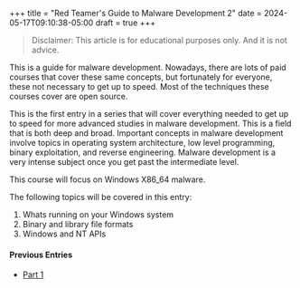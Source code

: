 +++
title = "Red Teamer's Guide to Malware Development 2"
date = 2024-05-17T09:10:38-05:00
draft = true
+++

> Disclaimer: This article is for educational purposes only. And it is not advice.

This is a guide for malware development. Nowadays, there are lots of paid courses that cover these same concepts, but fortunately for everyone, these not necessary to get up to speed. Most of the techniques these courses cover are open source.

This is the first entry in a series that will cover everything needed to get up to speed for more advanced studies in malware development. This is a field that is both deep and broad. Important concepts in malware development involve topics in operating system architecture, low level programming, binary exploitation, and reverse engineering. Malware development is a very intense subject once you get past the intermediate level.

This course will focus on Windows X86_64 malware.

The following topics will be covered in this entry:

1. Whats running on your Windows system
2. Binary and library file formats
3. Windows and NT APIs
<!-- 3. Case study: A traditional computer virus
4. Case study: Basic code injection -->

#### Previous Entries

- [Part 1](content/posts/2024-5-16-malware-development-1.md)